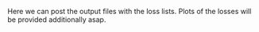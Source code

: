 Here we can post the output files with the loss lists. Plots of the losses will be provided additionally asap.
